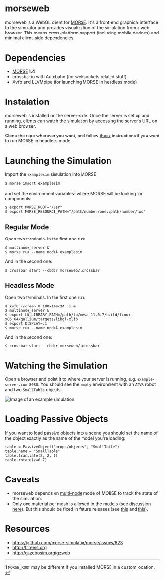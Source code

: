 morseweb
========
morseweb is a WebGL client for [MORSE](https://www.openrobots.org/morse/doc/stable/morse.html). It's a front-end graphical interface to the simulator and provides visualization of the simulation from a web browser. This means cross-platform support (including mobile devices) and minimal client-side dependencies.

# Dependencies
+ [MORSE](https://www.openrobots.org/morse/doc/stable/user/installation.html#manual-installation) **1.4**
+ crossbar.io with Autobahn (for websockets related stuff)
+ Xvfb and LLVMpipe (for launching MORSE in headless mode)

# Instalation
morseweb is installed on the server-side. Once the server is set up and running, clients can watch the simulation by accessing the server's URL on a web browser.

Clone the repo wherever you want, and follow [these](https://www.openrobots.org/morse/doc/latest/headless.html) instructions if you want to run MORSE in headless mode.

# Launching the Simulation
Import the `examplesim` simulation into MORSE
```
$ morse import examplesim
```
and set the environment variables<sup id="a1">[1](#fn1)</sup> where MORSE will be looking for components:
```
$ export MORSE_ROOT="/usr"
$ export MORSE_RESOURCE_PATH="/path/number/one:/path/number/two"
```

## Regular Mode
Open two terminals. In the first one run:
```
$ multinode_server &
$ morse run --name nodeA examplesim
```
And in the second one:
```
$ crossbar start --cbdir morseweb/.crossbar
```

## Headless Mode
Open two terminals. In the first one run:
```
$ Xvfb -screen 0 100x100x24 :1 &
$ multinode_server &
$ export LD_LIBRARY_PATH=/path/to/mesa-11.0.7/build/linux-x86_64/gallium/targets/libgl-xlib
$ export DISPLAY=:1
$ morse run --name nodeA examplesim
```
And in the second one:
```
$ crossbar start --cbdir morseweb/.crossbar
```

# Watching the Simulation
Open a browser and point it to where your server is running, e.g. `example-server.com:8080`. You should see the `empty` environment with an `ATVR` robot and two `SmallTable` objects.

![Image of an example simulation](http://i.imgur.com/NXsbjrW.png)

# Loading Passive Objects
If you want to load passive objects into a scene you should set the name of the object exactly as the name of the model you're loading:

```
table = PassiveObject("props/objects", "SmallTable")
table.name = "SmallTable"
table.translate(2, 2, 0)
table.rotate(z=0.7)
```

# Caveats
+ morseweb depends on [multi-node](http://www.openrobots.org/morse/doc/stable/multinode.html)
 mode of MORSE to track the state of the simulation.
+ Only one material per mesh is allowed in the models (see discussion [here](https://github.com/mrdoob/three.js/issues/6731#issuecomment-115308900)). But this should be fixed in future releases (see [this](https://github.com/mrdoob/three.js/pull/8087) and [this](https://github.com/mrdoob/three.js/pull/8068)).

# Resources
+ https://github.com/morse-simulator/morse/issues/623
+ http://threejs.org
+ http://gazebosim.org/gzweb

---
<b id="fn1">1</b> `MORSE_ROOT` may be different if you installed MORSE in a custom location. [&#8617;
](#a1)<br>
